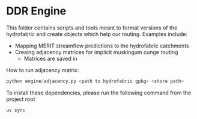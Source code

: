 # DDR Engine

This folder contains scripts and tools meant to format versions of the hydrofabric and create objects which help our routing. Examples include:
- Mapping MERIT streamflow predictions to the hydrofabric catchments
- Creaing adjacency matrices for implicit muskingum cunge routing
  - Matrices are saved in

How to run adjacency matrix:
```python
python engine/adjacency.py <path to hydrofabric gpkg> <store path>
```

To install these dependencies, please run the following command from the project root
```sh
uv sync
```
